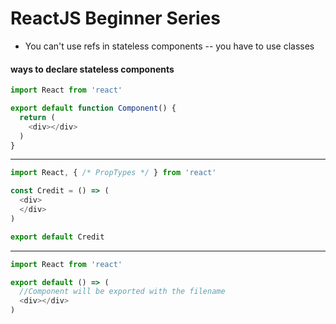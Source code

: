 # ReactJS Beginner Series

- You can't use refs in stateless components -- you have to use classes

#### ways to declare stateless components

```javascript
import React from 'react'

export default function Component() {
  return (
    <div></div>
  )
}
```

---

```javascript
import React, { /* PropTypes */ } from 'react'

const Credit = () => (
  <div>
  </div>  
)

export default Credit
```

---

```javascript
import React from 'react'

export default () => (
  //Component will be exported with the filename
  <div></div>
)
```
